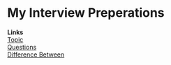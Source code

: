 # My Interview Preperations

**Links**  
[Topic](topic.md)  
[Questions](Question/base.md)  
[Difference Between](../Technology/differences.md)
